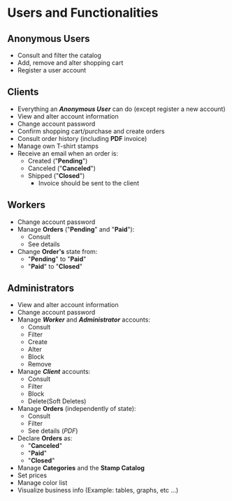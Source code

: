 # Users and Functionalities

## Anonymous Users

- Consult and filter the catalog
- Add, remove and alter shopping cart
- Register a user account

## Clients

- Everything an ***Anonymous User*** can do (except register a new account)
- View and alter account information
- Change account password
- Confirm shopping cart/purchase and create orders
- Consult order history (including **PDF** invoice)
- Manage own T-shirt stamps
- Receive an email when an order is:
  - Created ("**Pending**")
  - Canceled ("**Canceled**")
  - Shipped ("**Closed**")
    - Invoice should be sent to the client

## Workers

- Change account password
- Manage **Orders** ("**Pending**" and "**Paid**"):
  - Consult
  - See details
- Change **Order's** state from:
  - "**Pending**" to "**Paid**"
  - "**Paid**" to "**Closed**"

## Administrators

- View and alter account information
- Change account password
- Manage ***Worker*** and ***Administrator*** accounts:
  - Consult
  - Filter
  - Create
  - Alter
  - Block
  - Remove
- Manage ***Client*** accounts:
  - Consult
  - Filter
  - Block
  - Delete(Soft Deletes)
- Manage **Orders** (independently of state):
  - Consult
  - Filter
  - See details (*PDF*)
- Declare **Orders** as:
  - "**Canceled**"
  - "**Paid**"
  - "**Closed**"
- Manage **Categories** and the **Stamp Catalog**
- Set prices
- Manage color list
- Visualize business info (Example: tables, graphs, etc ...)
